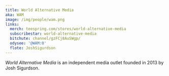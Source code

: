 ```yaml
---
title: World Alternative Media
aka: WAM
image: /img/people/wam.png
links:
  merch: teespring.com/stores/world-alternative-media
  subscribestar: world-alternative-media
  bitchute: channel/gzFCj8AuSWgp/
  odysee: '@WAM:0'
  flote: JoshSigurdson
---
```


_World Alternative Media_ is an independent media outlet founded in 2013 by
Josh Sigurdson.
